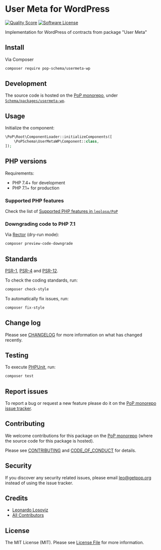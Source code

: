 # User Meta for WordPress

<!-- [![Build Status][ico-travis]][link-travis] -->
[![Quality Score][ico-code-quality]][link-code-quality]
[![Software License][ico-license]](LICENSE.md)

<!--
[![Latest Version on Packagist][ico-version]][link-packagist]
[![Coverage Status][ico-scrutinizer]][link-scrutinizer]
[![Total Downloads][ico-downloads]][link-downloads]
-->

Implementation for WordPress of contracts from package "User Meta"

## Install

Via Composer

``` bash
composer require pop-schema/usermeta-wp
```

## Development

The source code is hosted on the [PoP monorepo](https://github.com/leoloso/PoP), under [`Schema/packages/usermeta-wp`](https://github.com/leoloso/PoP/tree/master/layers/Schema/packages/usermeta-wp).

## Usage

Initialize the component:

``` php
\PoP\Root\ComponentLoader::initializeComponents([
    \PoPSchema\UserMetaWP\Component::class,
]);
```

## PHP versions

Requirements:

- PHP 7.4+ for development
- PHP 7.1+ for production

### Supported PHP features

Check the list of [Supported PHP features in `leoloso/PoP`](https://github.com/leoloso/PoP/#supported-php-features)

### Downgrading code to PHP 7.1

Via [Rector](https://github.com/rectorphp/rector) (dry-run mode):

```bash
composer preview-code-downgrade
```

## Standards

[PSR-1](https://www.php-fig.org/psr/psr-1), [PSR-4](https://www.php-fig.org/psr/psr-4) and [PSR-12](https://www.php-fig.org/psr/psr-12).

To check the coding standards, run:

``` bash
composer check-style
```

To automatically fix issues, run:

``` bash
composer fix-style
```

## Change log

Please see [CHANGELOG](CHANGELOG.md) for more information on what has changed recently.

## Testing

To execute [PHPUnit](https://phpunit.de/), run:

``` bash
composer test
```

## Report issues

To report a bug or request a new feature please do it on the [PoP monorepo issue tracker](https://github.com/leoloso/PoP/issues).

## Contributing

We welcome contributions for this package on the [PoP monorepo](https://github.com/leoloso/PoP) (where the source code for this package is hosted).

Please see [CONTRIBUTING](CONTRIBUTING.md) and [CODE_OF_CONDUCT](CODE_OF_CONDUCT.md) for details.

## Security

If you discover any security related issues, please email leo@getpop.org instead of using the issue tracker.

## Credits

- [Leonardo Losoviz][link-author]
- [All Contributors][link-contributors]

## License

The MIT License (MIT). Please see [License File](LICENSE.md) for more information.

[ico-version]: https://img.shields.io/packagist/v/pop-schema/usermeta-wp.svg?style=flat-square
[ico-license]: https://img.shields.io/badge/license-MIT-brightgreen.svg?style=flat-square
[ico-travis]: https://img.shields.io/travis/pop-schema/usermeta-wp/master.svg?style=flat-square
[ico-scrutinizer]: https://img.shields.io/scrutinizer/coverage/g/pop-schema/usermeta-wp.svg?style=flat-square
[ico-code-quality]: https://img.shields.io/scrutinizer/g/pop-schema/usermeta-wp.svg?style=flat-square
[ico-downloads]: https://img.shields.io/packagist/dt/pop-schema/usermeta-wp.svg?style=flat-square

[link-packagist]: https://packagist.org/packages/pop-schema/usermeta-wp
[link-travis]: https://travis-ci.org/pop-schema/usermeta-wp
[link-scrutinizer]: https://scrutinizer-ci.com/g/pop-schema/usermeta-wp/code-structure
[link-code-quality]: https://scrutinizer-ci.com/g/pop-schema/usermeta-wp
[link-downloads]: https://packagist.org/packages/pop-schema/usermeta-wp
[link-author]: https://github.com/leoloso
[link-contributors]: ../../../../../../contributors
